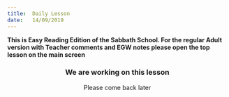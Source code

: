 ```yaml
---
title:  Daily Lesson
date:   14/09/2019
---
```


**This is Easy Reading Edition of the Sabbath School. For the regular Adult version with Teacher comments and EGW notes please open the top lesson on the main screen**

### <center>We are working on this lesson</center>
<center>Please come back later</center>